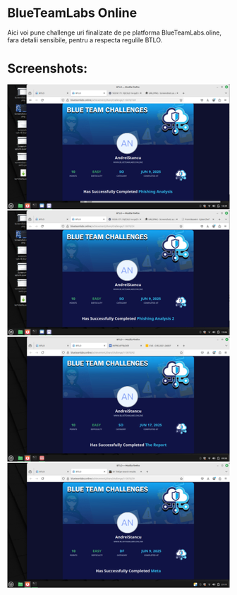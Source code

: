 # BlueTeamLabs Online
Aici voi pune challenge uri finalizate de pe platforma BlueTeamLabs.oline, fara detalii sensibile, pentru a respecta regulile BTLO.
# Screenshots:
![Phishing1Challenge](Phishing1/BTLO_Phishin1.png)
![Phishing2Challenge](Phishing2/BTLO_Phising2.png)
![ReportChallenge](Report/BTLO_Report.png)
![MetaChallenge](Meta/BTLO_Meta.png)
